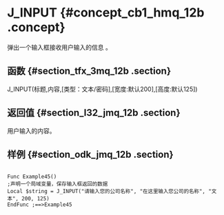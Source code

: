 # J\_INPUT {#concept_cb1_hmq_12b .concept}

弹出一个输入框接收用户输入的信息 。

## 函数 {#section_tfx_3mq_12b .section}

J\_INPUT\(标题,内容,\[类型：文本/密码\],\[宽度:默认200\],\[高度:默认125\]\)

## 返回值 {#section_l32_jmq_12b .section}

用户输入的内容。

## 样例 {#section_odk_jmq_12b .section}

```

Func Example45()
;声明一个局域变量，保存输入框返回的数据
Local $string = J_INPUT("请输入您的公司名称", "在这里输入您公司的名称", "文本", 200, 125)
EndFunc ;==>Example45
```


